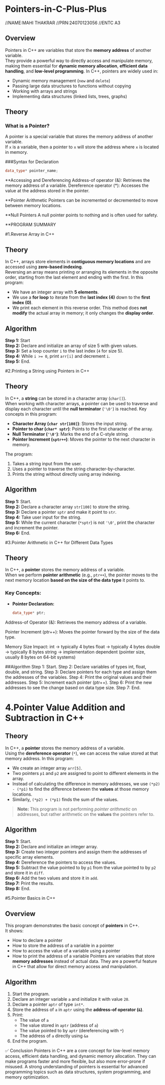 # Pointers-in-C-Plus-Plus

//NAME:MAHI THAKRAR
//PRN:24070123056
//ENTC A3

## Overview
Pointers in C++ are variables that store the **memory address** of another variable.  
They provide a powerful way to directly access and manipulate memory, making them essential for **dynamic memory allocation**, **efficient data handling**, and **low-level programming**.
In C++, pointers are widely used in:
- Dynamic memory management (`new` and `delete`)
- Passing large data structures to functions without copying
- Working with arrays and strings
- Implementing data structures (linked lists, trees, graphs)

## Theory

### What is a Pointer?

A pointer is a special variable that stores the memory address of another variable.  
If `x` is a variable, then a pointer to `x` will store the address where `x` is located in memory.

###Syntax for Declaration
```cpp
data_type* pointer_name;
```
**Accessing and Dereferencing
Address-of operator (&): Retrieves the memory address of a variable.
Dereference operator (*): Accesses the value at the address stored in the pointer.

**Pointer Arithmetic
Pointers can be incremented or decremented to move between memory locations.

**Null Pointers
A null pointer points to nothing and is often used for safety.


**PROGRAM SUMMARY

#1.Reverse Array in C++

## Theory
In C++, arrays store elements in **contiguous memory locations** and are accessed using **zero-based indexing**.  
Reversing an array means printing or arranging its elements in the opposite order, starting from the last element and ending with the first.
In this program:
- We have an integer array with **5 elements**.
- We use a **for loop** to iterate from the **last index (4)** down to the **first index (0)**.
- We print each element in this reverse order.
This method does **not modify** the actual array in memory; it only changes the **display order**.

## Algorithm
**Step 1:** Start  
**Step 2:** Declare and initialize an array of size 5 with given values.  
**Step 3:** Set a loop counter `i` to the last index (`4` for size 5).  
**Step 4:** While `i >= 0`, print `arr[i]` and decrement `i`.  
**Step 5:** End.

#2.Printing a String using Pointers in C++

## Theory
In C++, a **string** can be stored in a character array (`char[]`).  
When working with character arrays, a pointer can be used to traverse and display each character until the **null terminator** (`'\0'`) is reached.
Key concepts in this program:
- **Character Array (`char str[100]`)**: Stores the input string.
- **Pointer to char (`char* sptr`)**: Points to the first character of the array.
- **Null Terminator (`'\0'`)**: Marks the end of a C-style string.
- **Pointer Increment (`sptr++`)**: Moves the pointer to the next character in memory.

The program:
1. Takes a string input from the user.
2. Uses a pointer to traverse the string character-by-character.
3. Prints the string without directly using array indexing.

## Algorithm
**Step 1:** Start.  
**Step 2:** Declare a character array `str[100]` to store the string.  
**Step 3:** Declare a pointer `sptr` and make it point to `str`.  
**Step 4:** Take user input for the string.  
**Step 5:** While the current character (`*sptr`) is not `'\0'`, print the character and increment the pointer.  
**Step 6:** End.

#3.Pointer Arithmetic in C++ for Different Data Types

## Theory

In C++, a **pointer** stores the memory address of a variable.  
When we perform **pointer arithmetic** (e.g., `ptr++`), the pointer moves to the next memory location **based on the size of the data type** it points to.

### Key Concepts:
- **Pointer Declaration:**
  ```cpp
  data_type* ptr;
Address-of Operator (&): Retrieves the memory address of a variable.

Pointer Increment (ptr++): Moves the pointer forward by the size of the data type.

Memory Size Impact:
int → typically 4 bytes
float → typically 4 bytes
double → typically 8 bytes
string → implementation dependent (pointer size, usually 8 bytes on 64-bit systems)

##Algorithm
Step 1: Start.
Step 2: Declare variables of types int, float, double, and string.
Step 3: Declare pointers for each type and assign them the addresses of the variables.
Step 4: Print the original values and their addresses.
Step 5: Increment each pointer (ptr++).
Step 6: Print the new addresses to see the change based on data type size.
Step 7: End.

# 4.Pointer Value Addition and Subtraction in C++

## Theory
In C++, a **pointer** stores the memory address of a variable.  
Using the **dereference operator** (`*`), we can access the value stored at that memory address.
In this program:
- We create an integer array `arr[5]`.
- Two pointers `p1` and `p2` are assigned to point to different elements in the array.
- Instead of calculating the difference in memory addresses, we use `(*p2) - (*p1)` to find the difference between the **values** at those memory locations.
- Similarly, `(*p2) + (*p1)` finds the sum of the values.
> **Note:** This program is not performing *pointer arithmetic* on addresses, but rather arithmetic on the **values** the pointers refer to.

## Algorithm
**Step 1:** Start.  
**Step 2:** Declare and initialize an integer array.  
**Step 3:** Create two integer pointers and assign them the addresses of specific array elements.  
**Step 4:** Dereference the pointers to access the values.  
**Step 5:** Subtract the value pointed to by `p1` from the value pointed to by `p2` and store it in `diff`.  
**Step 6:** Add the two values and store it in `add`.  
**Step 7:** Print the results.  
**Step 8:** End.

#5.Pointer Basics in C++

## Overview
This program demonstrates the basic concept of **pointers** in C++.  
It shows:
- How to declare a pointer
- How to store the address of a variable in a pointer
- How to access the value of a variable using a pointer
- How to print the address of a variable
Pointers are variables that store **memory addresses** instead of actual data. They are a powerful feature in C++ that allow for direct memory access and manipulation.

## Algorithm
1. Start the program.
2. Declare an integer variable `a` and initialize it with value `20`.
3. Declare a pointer `aptr` of type `int*`.
4. Store the address of `a` in `aptr` using the **address-of operator (`&`)**.
5. Print:
   - The value of `a`
   - The value stored in `aptr` (address of `a`)
   - The value pointed to by `aptr` (dereferencing with `*`)
   - The address of `a` directly using `&a`
6. End the program.

✅ Conclusion
Pointers in C++ are a core concept for low-level memory access, efficient data handling, and dynamic memory allocation.
They can make programs faster and more flexible, but also more error-prone if misused.
A strong understanding of pointers is essential for advanced programming topics such as data structures, system programming, and memory optimization.


